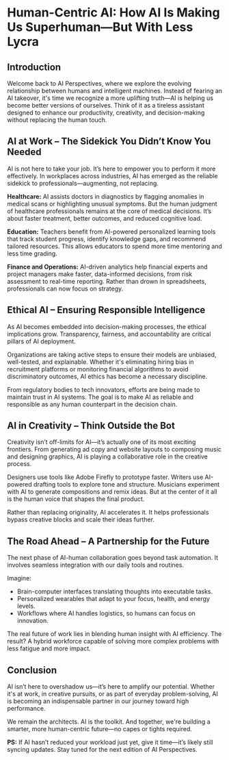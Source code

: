 # Human-Centric AI: How AI Is Making Us Superhuman—But With Less Lycra

## Introduction

Welcome back to AI Perspectives, where we explore the evolving relationship between humans and intelligent machines. Instead of fearing an AI takeover, it's time we recognize a more uplifting truth—AI is helping us become better versions of ourselves. Think of it as a tireless assistant designed to enhance our productivity, creativity, and decision-making without replacing the human touch.

## AI at Work – The Sidekick You Didn’t Know You Needed

AI is not here to take your job. It’s here to empower you to perform it more effectively. In workplaces across industries, AI has emerged as the reliable sidekick to professionals—augmenting, not replacing.

**Healthcare:** AI assists doctors in diagnostics by flagging anomalies in medical scans or highlighting unusual symptoms. But the human judgment of healthcare professionals remains at the core of medical decisions. It’s about faster treatment, better outcomes, and reduced cognitive load.

**Education:** Teachers benefit from AI-powered personalized learning tools that track student progress, identify knowledge gaps, and recommend tailored resources. This allows educators to spend more time mentoring and less time grading.

**Finance and Operations:** AI-driven analytics help financial experts and project managers make faster, data-informed decisions, from risk assessment to real-time reporting. Rather than drown in spreadsheets, professionals can now focus on strategy.

## Ethical AI – Ensuring Responsible Intelligence

As AI becomes embedded into decision-making processes, the ethical implications grow. Transparency, fairness, and accountability are critical pillars of AI deployment.

Organizations are taking active steps to ensure their models are unbiased, well-tested, and explainable. Whether it's eliminating hiring bias in recruitment platforms or monitoring financial algorithms to avoid discriminatory outcomes, AI ethics has become a necessary discipline.

From regulatory bodies to tech innovators, efforts are being made to maintain trust in AI systems. The goal is to make AI as reliable and responsible as any human counterpart in the decision chain.

## AI in Creativity – Think Outside the Bot

Creativity isn’t off-limits for AI—it’s actually one of its most exciting frontiers. From generating ad copy and website layouts to composing music and designing graphics, AI is playing a collaborative role in the creative process.

Designers use tools like Adobe Firefly to prototype faster. Writers use AI-powered drafting tools to explore tone and structure. Musicians experiment with AI to generate compositions and remix ideas. But at the center of it all is the human voice that shapes the final product.

Rather than replacing originality, AI accelerates it. It helps professionals bypass creative blocks and scale their ideas further.

## The Road Ahead – A Partnership for the Future

The next phase of AI-human collaboration goes beyond task automation. It involves seamless integration with our daily tools and routines.

Imagine:

- Brain-computer interfaces translating thoughts into executable tasks.
- Personalized wearables that adapt to your focus, health, and energy levels.
- Workflows where AI handles logistics, so humans can focus on innovation.

The real future of work lies in blending human insight with AI efficiency. The result? A hybrid workforce capable of solving more complex problems with less fatigue and more impact.

## Conclusion

AI isn’t here to overshadow us—it’s here to amplify our potential. Whether it's at work, in creative pursuits, or as part of everyday problem-solving, AI is becoming an indispensable partner in our journey toward high performance.

We remain the architects. AI is the toolkit. And together, we're building a smarter, more human-centric future—no capes or tights required.

**PS:** If AI hasn’t reduced your workload just yet, give it time—it’s likely still syncing updates. Stay tuned for the next edition of AI Perspectives.

